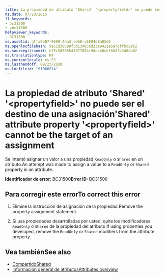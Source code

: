 ```yaml
---
title: La propiedad de atributo 'Shared' '<propertyfield>' no puede ser el destino de una asignación
ms.date: 07/20/2015
f1_keywords:
- bc31500
- vbc31500
helpviewer_keywords:
- BC31500
ms.assetid: dffa2b07-9609-4aa3-ae58-c0804d8a05d6
ms.openlocfilehash: 9a51d38599f3d13485ed23e8421a5a7cffbc29c2
ms.sourcegitcommit: bf5c5850654187705bc94cc40ebfb62fe346ab02
ms.translationtype: MT
ms.contentlocale: es-ES
ms.lasthandoff: 09/23/2020
ms.locfileid: "91066014"
---
```

# <a name="shared-attribute-property-propertyfield-cannot-be-the-target-of-an-assignment"></a><span data-ttu-id="f5849-102">La propiedad de atributo 'Shared' '\<propertyfield>' no puede ser el destino de una asignación</span><span class="sxs-lookup"><span data-stu-id="f5849-102">'Shared' attribute property '\<propertyfield>' cannot be the target of an assignment</span></span>

<span data-ttu-id="f5849-103">Se intentó asignar un valor a una propiedad `ReadOnly` o `Shared` en un atributo.</span><span class="sxs-lookup"><span data-stu-id="f5849-103">An attempt was made to assign a value to a `ReadOnly` or `Shared` property in an attribute.</span></span>  
  
 <span data-ttu-id="f5849-104">**Identificador de error:** BC31500</span><span class="sxs-lookup"><span data-stu-id="f5849-104">**Error ID:** BC31500</span></span>  
  
## <a name="to-correct-this-error"></a><span data-ttu-id="f5849-105">Para corregir este error</span><span class="sxs-lookup"><span data-stu-id="f5849-105">To correct this error</span></span>  
  
1. <span data-ttu-id="f5849-106">Elimine la instrucción de asignación de la propiedad.</span><span class="sxs-lookup"><span data-stu-id="f5849-106">Remove the property assignment statement.</span></span>  
  
2. <span data-ttu-id="f5849-107">Si usa propiedades desarrolladas por usted, quite los modificadores `ReadOnly` o `Shared` de la propiedad del atributo.</span><span class="sxs-lookup"><span data-stu-id="f5849-107">If using properties you developed, remove the `ReadOnly` or `Shared` modifiers from the attribute property.</span></span>  
  
## <a name="see-also"></a><span data-ttu-id="f5849-108">Vea también</span><span class="sxs-lookup"><span data-stu-id="f5849-108">See also</span></span>

- [<span data-ttu-id="f5849-109">Compartido</span><span class="sxs-lookup"><span data-stu-id="f5849-109">Shared</span></span>](../language-reference/modifiers/shared.md)
- [<span data-ttu-id="f5849-110">Información general de atributos</span><span class="sxs-lookup"><span data-stu-id="f5849-110">Attributes overview</span></span>](../programming-guide/concepts/attributes/index.md)
